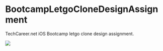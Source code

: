 # BootcampLetgoCloneDesignAssignment
TechCareer.net iOS Bootcamp letgo clone design assignment.

<img src="https://github.com/mehmetfurkansakiz/TechCareeriOSBootcamp/assets/62005335/a6eaaa87-7b21-4120-b1bc-66af379bdf02"/>
